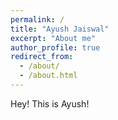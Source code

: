 ```yaml
---
permalink: /
title: "Ayush Jaiswal"
excerpt: "About me"
author_profile: true
redirect_from: 
  - /about/
  - /about.html
---
```


Hey! This is Ayush!